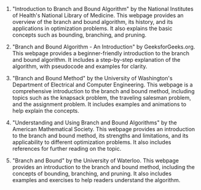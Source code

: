 

1. "Introduction to Branch and Bound Algorithm" by the National Institutes of Health's National Library of Medicine. This webpage provides an overview of the branch and bound algorithm, its history, and its applications in optimization problems. It also explains the basic concepts such as bounding, branching, and pruning.

2. "Branch and Bound Algorithm - An Introduction" by GeeksforGeeks.org. This webpage provides a beginner-friendly introduction to the branch and bound algorithm. It includes a step-by-step explanation of the algorithm, with pseudocode and examples for clarity.

3. "Branch and Bound Method" by the University of Washington's Department of Electrical and Computer Engineering. This webpage is a comprehensive introduction to the branch and bound method, including topics such as the knapsack problem, the traveling salesman problem, and the assignment problem. It includes examples and animations to help explain the concepts.

4. "Understanding and Using Branch and Bound Algorithms" by the American Mathematical Society. This webpage provides an introduction to the branch and bound method, its strengths and limitations, and its applicability to different optimization problems. It also includes references for further reading on the topic.

5. "Branch and Bound" by the University of Waterloo. This webpage provides an introduction to the branch and bound method, including the concepts of bounding, branching, and pruning. It also includes examples and exercises to help readers understand the algorithm.
